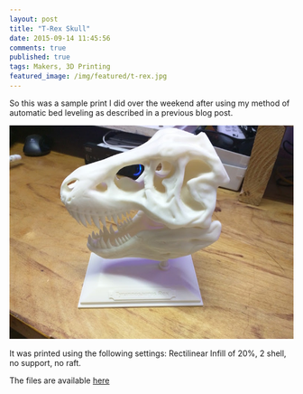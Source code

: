 ```yaml
---
layout: post
title: "T-Rex Skull"
date: 2015-09-14 11:45:56
comments: true
published: true
tags: Makers, 3D Printing
featured_image: /img/featured/t-rex.jpg
---
```

So this was a sample print I did over the weekend after using my method of automatic bed leveling as described in a previous blog post.

![alt text](/images/trex.jpg "T-Rex Skull")

It was printed using the following settings: Rectilinear Infill of 20%, 2 shell, no support, no raft.

The files are available [here](http://www.thingiverse.com/thing:308335)

